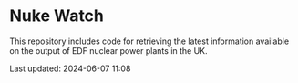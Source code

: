 # Nuke Watch

This repository includes code for retrieving the latest information available on the output of EDF nuclear power plants in the UK.

Last updated: 2024-06-07 11:08